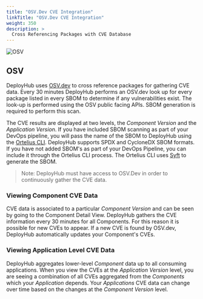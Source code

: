 ```yaml
---
title: "OSV.Dev CVE Integration"
linkTitle: "OSV.Dev CVE Integration"
weight: 350
description: >
  Cross Referencing Packages with CVE Database
---
```


![OSV](/userguide/images/osvdev.jpg)

## OSV

DeployHub uses [OSV.dev](https://osv.dev/) to cross reference packages for gathering CVE data. Every 30 minutes DeployHub performs an OSV.dev look up for every package listed in every SBOM to determine if any vulnerabilities exist. The look-up is performed using the OSV public facing APIs. SBOM generation is required to perform this scan.

The CVE results are displayed at two levels, the _Component Version_ and the _Application Version_. If you have included SBOM scanning as part of your DevOps pipeline, you will pass the name of the SBOM to DeployHub using the [Ortelius CLI](/userguide/integrations/ci-cd_integrations/). DeployHub supports SPDX and CycloneDX SBOM formats. If you have not added SBOM's as part of your DevOps Pipeline, you can include it through the Ortelius CLI process. The Ortelius CLI uses [Syft](/userguide/integrations/spdx-syft-cyclonedx/) to generate the SBOM.

> Note: DeployHub must have access to OSV.Dev in order to continuously gather the CVE data.

### Viewing Component CVE Data

CVE data is associated to a particular _Component Version_ and can be seen by going to the Component Detail View. DeployHub gathers the CVE information every 30 minutes for all Components. For this reason it is possible for new CVEs to appear. If a new CVE is found by OSV.dev, DeployHub automatically updates your Component's CVEs.

### Viewing Application Level CVE Data

DeployHub aggregates lower-level _Component_ data up to all consuming applications. When you view the CVEs at the _Application Version_ level, you are seeing a combination of all CVEs aggregated from the _Components_ which your _Application_ depends. Your _Applications_ CVE data can change over time based on the changes at the _Component Version_ level.
